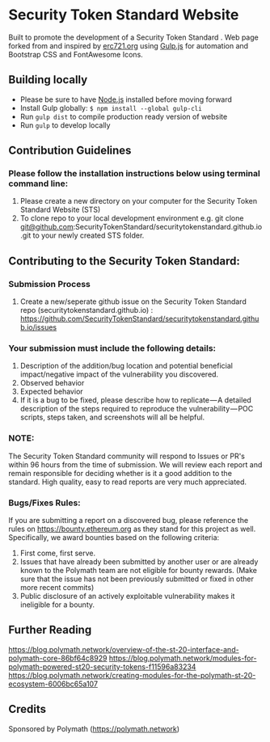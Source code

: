 # Security Token Standard Website

Built to promote the development of a Security Token Standard . Web page forked from and inspired by [erc721.org](http://erc721.org) using [Gulp.js](https://gulp.js) for automation and Bootstrap CSS and FontAwesome Icons.

## Building locally

- Please be sure to have [Node.js](https://nodejs.org/en/) installed before moving forward
- Install Gulp globally: `$ npm install --global gulp-cli`
- Run `gulp dist` to compile production ready version of website
- Run `gulp` to develop locally

## Contribution Guidelines

### Please follow the installation instructions below using terminal command line:

1. Please create a new directory on your computer for the Security Token Standard Website (STS)
2. To clone repo to your local development environment e.g. git clone git@github.com:SecurityTokenStandard/securitytokenstandard.github.io.git to your newly created STS folder.

## Contributing to the Security Token Standard:

### Submission Process

1. Create a new/seperate github issue on the Security Token Standard repo (securitytokenstandard.github.io) : https://github.com/SecurityTokenStandard/securitytokenstandard.github.io/issues

### Your submission must include the following details:

1. Description of the addition/bug location and potential beneficial impact/negative impact of the vulnerability you discovered.
2. Observed behavior
3. Expected behavior
4. If it is a bug to be fixed, please describe how to replicate — A detailed description of the steps required to reproduce the vulnerability — POC scripts, steps taken, and screenshots will all be helpful.

### NOTE:

The Security Token Standard community will respond to Issues or PR's within 96 hours from the time of submission. We will review each report and remain responsible for deciding whether is it a good addition to the standard. High quality, easy to read reports are very much appreciated.

### Bugs/Fixes Rules:

If you are submitting a report on a discovered bug, please reference the rules on https://bounty.ethereum.org as they stand for this project as well. Specifically, we award bounties based on the following criteria:

1. First come, first serve.
2. Issues that have already been submitted by another user or are already known to the Polymath team are not eligible for bounty rewards. (Make sure that the issue has not been previously submitted or fixed in other more recent commits)
3. Public disclosure of an actively exploitable vulnerability makes it ineligible for a bounty.

## Further Reading

https://blog.polymath.network/overview-of-the-st-20-interface-and-polymath-core-86bf64c8929
https://blog.polymath.network/modules-for-polymath-powered-st20-security-tokens-f11596a83234
https://blog.polymath.network/creating-modules-for-the-polymath-st-20-ecosystem-6006bc65a107

## Credits

Sponsored by Polymath (https://polymath.network)
